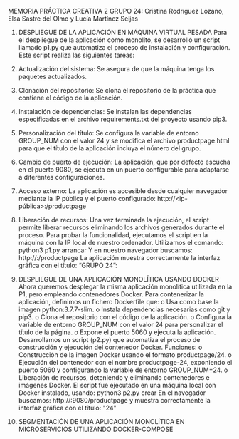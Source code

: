 MEMORIA PRÁCTICA CREATIVA 2
GRUPO 24: Cristina Rodríguez Lozano, Elsa Sastre del Olmo y Lucía Martínez Seijas
1. DESPLIEGUE DE LA APLICACIÓN EN MÁQUINA VIRTUAL PESADA
Para el despliegue de la aplicación como monolito, se desarrolló un script llamado p1.py que automatiza el proceso de instalación y configuración. Este script realiza las siguientes tareas:
1.	Actualización del sistema: Se asegura de que la máquina tenga los paquetes actualizados.
2.	Clonación del repositorio: Se clona el repositorio de la práctica que contiene el código de la aplicación.
3.	Instalación de dependencias: Se instalan las dependencias especificadas en el archivo requirements.txt del proyecto usando pip3.
4.	Personalización del título: Se configura la variable de entorno GROUP_NUM con el valor 24 y se modifica el archivo productpage.html para que el título de la aplicación incluya el número del grupo.
5.	Cambio de puerto de ejecución: La aplicación, que por defecto escucha en el puerto 9080, se ejecuta en un puerto configurable para adaptarse a diferentes configuraciones.
6.	Acceso externo: La aplicación es accesible desde cualquier navegador mediante la IP pública y el puerto configurado: http://<ip-pública>:<puerto>/productpage
7.	Liberación de recursos: Una vez terminada la ejecución, el script permite liberar recursos eliminando los archivos generados durante el proceso.
Para probar la funcionalidad, ejecutamos el script en la máquina con la IP local de nuestro ordenador. Utilizamos el comando: 
python3 p1.py arrancar
Y en nuestro navegador buscamos: http://<ip-local>:<puerto>/productpage
La aplicación muestra correctamente la interfaz gráfica con el título: “GRUPO 24”:


2. DESPLIEGUE DE UNA APLICACIÓN MONOLÍTICA USANDO DOCKER
Ahora queremos desplegar la misma aplicación monolítica utilizada en la P1, pero empleando contenedores Docker.
Para contenerizar la aplicación, definimos un fichero Dockerfile que:
o	Usa como base la imagen python:3.7.7-slim.
o	Instala dependencias necesarias como git y pip3.
o	Clona el repositorio con el código de la aplicación.
o	Configura la variable de entorno GROUP_NUM con el valor 24 para personalizar el título de la página.
o	Expone el puerto 5060 y ejecuta la aplicación.
Desarrollamos un script (p2.py) que automatiza el proceso de construcción y ejecución del contenedor Docker. Funciones:
o	Construcción de la imagen Docker usando el formato productpage/24.
o	Ejecución del contenedor con el nombre productpage-24, exponiendo el puerto 5060 y configurando la variable de entorno GROUP_NUM=24.
o	Liberación de recursos, deteniendo y eliminando contenedores e imágenes Docker.
El script fue ejecutado en una máquina local con Docker instalado, usando: python3 p2.py crear
En el navegador buscamos: http://<ip-local>:9080/productpage y muestra correctamente la interfaz gráfica con el título: "24"
 






3. SEGMENTACIÓN DE UNA APLICACIÓN MONOLÍTICA EN MICROSERVICIOS UTILIZANDO DOCKER-COMPOSE

